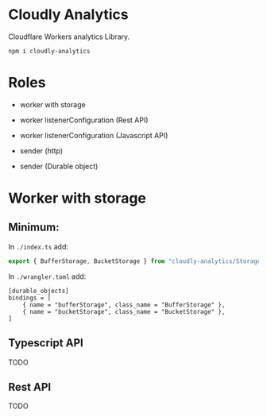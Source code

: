 # Cloudly Analytics

Cloudflare Workers analytics Library.

```
npm i cloudly-analytics
```

# Roles

- worker with storage
- worker listenerConfiguration (Rest API)
- worker listenerConfiguration (Javascript API)

- sender (http)
- sender (Durable object)

# Worker with storage

## Minimum:

In `./index.ts` add:

```typescript
export { BufferStorage, BucketStorage } from "cloudly-analytics/Storage"
```

In `./wrangler.toml` add:

```
[durable_objects]
bindings = [
	{ name = "bufferStorage", class_name = "BufferStorage" },
	{ name = "bucketStorage", class_name = "BucketStorage" },
]
```

## Typescript API

TODO

## Rest API

TODO
